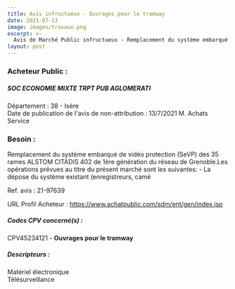 ```yaml
---
title: Avis infructueux - Ouvrages pour le tramway
date: 2021-07-13
image: images/travaux.png
excerpt: >-
  Avis de Marché Public infructueux - Remplacement du système embarqué de vidéo protection (SeVP) des 35 rames ALSTOM CITADIS 402 de 1ère génération du réseau de Grenoble.Les opérations prévues au titre du présent marché sont les sui..
layout: post
---
```


### Acheteur Public :
##### SOC ECONOMIE MIXTE TRPT PUB AGLOMERATI
Département : 38 - Isère<br/>
Date de publication de l'avis de non-attribution : 13/7/2021
M. Achats Service






### Besoin :

Remplacement du système embarqué de vidéo protection (SeVP) des 35 rames ALSTOM CITADIS 402 de 1ère génération du réseau de Grenoble.Les opérations prévues au titre du présent marché sont les suivantes: - La dépose du système existant (enregistreurs, camé

Ref. avis : 21-97639

URL Profil Acheteur : https://www.achatpublic.com/sdm/ent/gen/index.jsp

##### Codes CPV concerné(s) :
CPV45234121 - **Ouvrages pour le tramway** <br/>

##### Descripteurs :
Matériel électronique <br/>
Télésurveillance <br/>
